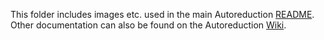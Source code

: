 This folder includes images etc. used in the main Autoreduction [README](../../README.md). Other documentation can also be found on the Autoreduction [Wiki](https://github.com/ISISScientificComputing/autoreduce/wiki).
